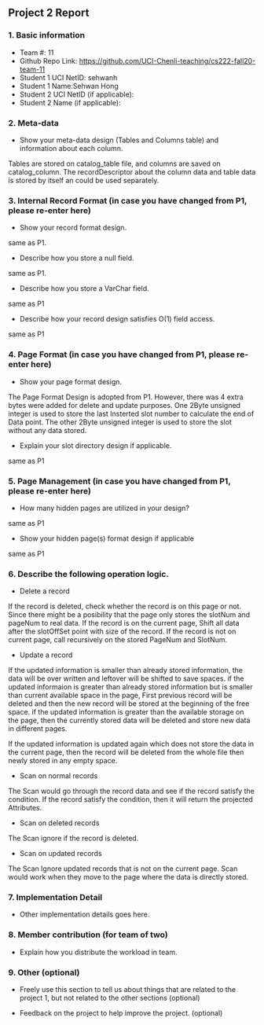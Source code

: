 ## Project 2 Report


### 1. Basic information
 - Team #: 11
 - Github Repo Link: https://github.com/UCI-Chenli-teaching/cs222-fall20-team-11
 - Student 1 UCI NetID: sehwanh
 - Student 1 Name:Sehwan Hong
 - Student 2 UCI NetID (if applicable):
 - Student 2 Name (if applicable):

### 2. Meta-data
- Show your meta-data design (Tables and Columns table) and information about each column.

Tables are stored on catalog_table file, and columns are saved on catalog_column. The recordDescriptor about the column data and table data is stored by itself an could be used separately.

### 3. Internal Record Format (in case you have changed from P1, please re-enter here)
- Show your record format design.

same as P1.

- Describe how you store a null field.

same as P1.

- Describe how you store a VarChar field.

same as P1

- Describe how your record design satisfies O(1) field access.

same as P1

### 4. Page Format (in case you have changed from P1, please re-enter here)
- Show your page format design.

The Page Format Design is adopted from P1. However, there was 4 extra bytes were added for delete and update purposes.
One 2Byte unsigned integer is used to store the last Insterted slot number to calculate the end of Data point.
The other 2Byte unsigned integer is used to store the slot without any data stored.

- Explain your slot directory design if applicable.

same as P1

### 5. Page Management (in case you have changed from P1, please re-enter here)
- How many hidden pages are utilized in your design?

same as P1

- Show your hidden page(s) format design if applicable

same as P1

### 6. Describe the following operation logic.
- Delete a record

If the record is deleted, check whether the record is on this page or not. Since there might be a posibility that the page only stores the slotNum and pageNum to real data.
If the record is on the current page, Shift all data after the slotOffSet point with size of the record.
If the record is not on current page, call recursively on the stored PageNum and SlotNum.

- Update a record

If the updated information is smaller than already stored information, the data will be over written and leftover will be shifted to save spaces.
if the updated informaion is greater than already stored information but is smaller than current available space in the page, First previous record will be deleted and then the new record will be stored at the beginning of the free space.
if the updated information is greater than the available storage on the page, then the currently stored data will be deleted and store new data in different pages.

If the updated information is updated again which does not store the data in the current page, then the record will be deleted from the whole file then newly stored in any empty space.

- Scan on normal records

The Scan would go through the record data and see if the record satisfy the condition. If the record satisfy the condition, then it will return the projected Attributes. 

- Scan on deleted records

The Scan ignore if the record is deleted.

- Scan on updated records

The Scan Ignore updated records that is not on the current page. Scan would work when they move to the page where the data is directly stored.



### 7. Implementation Detail
- Other implementation details goes here.



### 8. Member contribution (for team of two)
- Explain how you distribute the workload in team.



### 9. Other (optional)
- Freely use this section to tell us about things that are related to the project 1, but not related to the other sections (optional)



- Feedback on the project to help improve the project. (optional)